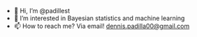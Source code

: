 - 👋 Hi, I’m @padillest
- 👀 I’m interested in Bayesian statistics and machine learning
- 📫 How to reach me? Via email! dennis.padilla00@gmail.com

<!---
padillest/padillest is a ✨ special ✨ repository because its `README.md` (this file) appears on your GitHub profile.
You can click the Preview link to take a look at your changes.
--->
